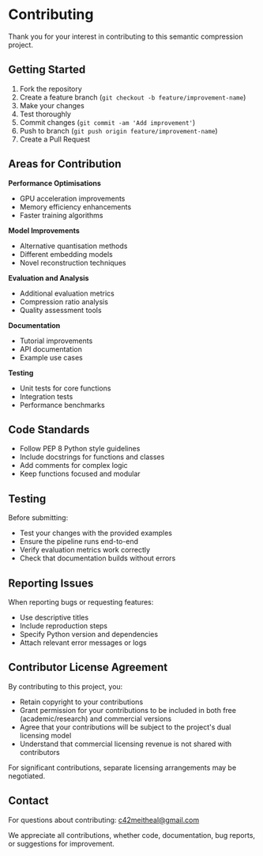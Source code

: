 # Contributing

Thank you for your interest in contributing to this semantic compression project.

## Getting Started

1. Fork the repository
2. Create a feature branch (`git checkout -b feature/improvement-name`)
3. Make your changes
4. Test thoroughly
5. Commit changes (`git commit -am 'Add improvement'`)
6. Push to branch (`git push origin feature/improvement-name`)
7. Create a Pull Request

## Areas for Contribution

**Performance Optimisations**
- GPU acceleration improvements
- Memory efficiency enhancements
- Faster training algorithms

**Model Improvements**
- Alternative quantisation methods
- Different embedding models
- Novel reconstruction techniques

**Evaluation and Analysis**
- Additional evaluation metrics
- Compression ratio analysis
- Quality assessment tools

**Documentation**
- Tutorial improvements
- API documentation
- Example use cases

**Testing**
- Unit tests for core functions
- Integration tests
- Performance benchmarks

## Code Standards

- Follow PEP 8 Python style guidelines
- Include docstrings for functions and classes
- Add comments for complex logic
- Keep functions focused and modular

## Testing

Before submitting:
- Test your changes with the provided examples
- Ensure the pipeline runs end-to-end
- Verify evaluation metrics work correctly
- Check that documentation builds without errors

## Reporting Issues

When reporting bugs or requesting features:
- Use descriptive titles
- Include reproduction steps
- Specify Python version and dependencies
- Attach relevant error messages or logs

## Contributor License Agreement

By contributing to this project, you:
- Retain copyright to your contributions
- Grant permission for your contributions to be included in both free (academic/research) and commercial versions
- Agree that your contributions will be subject to the project's dual licensing model
- Understand that commercial licensing revenue is not shared with contributors

For significant contributions, separate licensing arrangements may be negotiated.

## Contact

For questions about contributing: c42meitheal@gmail.com

We appreciate all contributions, whether code, documentation, bug reports, or suggestions for improvement.
